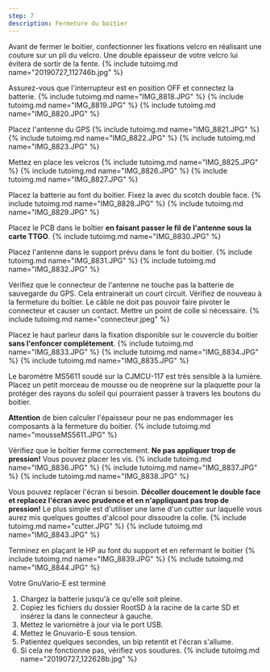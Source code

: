 ```yaml
---
step: 7
description: Fermeture du boitier
---
```


Avant de fermer le boitier, confectionner les fixations velcro en réalisant une couture sur un pli du velcro. Une double épaisseur de votre velcro lui évitera de sortir de la fente.
{% include tutoimg.md name="20190727_112746b.jpg" %}

Assurez-vous que l'interrupteur est en position OFF et connectez la batterie. 
{% include tutoimg.md name="IMG_8818.JPG" %}
{% include tutoimg.md name="IMG_8819.JPG" %}
{% include tutoimg.md name="IMG_8820.JPG" %}

Placez l'antenne du GPS
{% include tutoimg.md name="IMG_8821.JPG" %}
{% include tutoimg.md name="IMG_8822.JPG" %}
{% include tutoimg.md name="IMG_8823.JPG" %}

Mettez en place les velcros
{% include tutoimg.md name="IMG_8825.JPG" %}
{% include tutoimg.md name="IMG_8826.JPG" %}
{% include tutoimg.md name="IMG_8827.JPG" %}

Placez la batterie au font du boitier. Fixez la avec du scotch double face.
{% include tutoimg.md name="IMG_8828.JPG" %}
{% include tutoimg.md name="IMG_8829.JPG" %}

Placez le PCB dans le boîtier **en faisant passer le fil de l'antenne sous la carte TTGO**.
{% include tutoimg.md name="IMG_8830.JPG" %}

Placez l'antenne dans le support prévu dans le font du boitier.
{% include tutoimg.md name="IMG_8831.JPG" %}
{% include tutoimg.md name="IMG_8832.JPG" %}

Vérifiez que le connecteur de l'antenne ne touche pas la batterie de sauvegarde du GPS. Cela entrainerait un court circuit. Vérifiez de nouveau à la fermeture du boîtier. Le câble ne doit pas pouvoir faire pivoter le connecteur et causer un contact. Mettre un point de colle si nécessaire. 
{% include tutoimg.md name="connecteur.jpeg" %}

Placez le haut parleur dans la fixation disponible sur le couvercle du boitier **sans l'enfoncer complétement**.
{% include tutoimg.md name="IMG_8833.JPG" %}
{% include tutoimg.md name="IMG_8834.JPG" %}
{% include tutoimg.md name="IMG_8835.JPG" %}

Le baromètre MS5611 soudé sur la CJMCU-117 est très sensible à la lumière. Placez un petit morceau de mousse ou de neoprène sur la plaquette pour la protéger des rayons du soleil qui pourraient passer à travers les boutons du boitier. 

**Attention** de bien calculer l'épaisseur pour ne pas endommager les composants à la fermeture du boitier. 
{% include tutoimg.md name="mousseMS5611.JPG" %}


Vérifiez que le boîtier ferme correctement. **Ne pas appliquer trop de pression!** Vous pouvez placer les vis.
{% include tutoimg.md name="IMG_8836.JPG" %}
{% include tutoimg.md name="IMG_8837.JPG" %}
{% include tutoimg.md name="IMG_8838.JPG" %}

Vous pouvez replacer l'écran si besoin. **Décoller doucement le double face et replacez l'écran avec prudence et en n'appliquant pas trop de pression!** Le plus simple est d'utiliser une lame d'un cutter sur laquelle vous aurez mis quelques gouttes d'alcool pour dissoudre la colle.
{% include tutoimg.md name="cutter.JPG" %}
{% include tutoimg.md name="IMG_8843.JPG" %}

Terminez en plaçant le HP au font du support et en refermant le boitier
{% include tutoimg.md name="IMG_8839.JPG" %}
{% include tutoimg.md name="IMG_8844.JPG" %}

Votre GnuVario-E est terminé
1. Chargez la batterie jusqu'à ce qu'elle soit pleine.
2. Copiez les fichiers du dossier RootSD à la racine de la carte SD et insérez la dans le connecteur à gauche.
3. Mettez le variomètre à jour via le port USB.
4. Mettez le Gnuvario-E sous tension. 
5. Patientez quelques secondes, un bip retentit et l'écran s'allume.
6. Si cela ne fonctionne pas, vérifiez vos soudures.
{% include tutoimg.md name="20190727_122628b.jpg" %}
